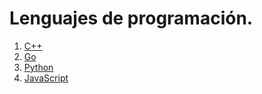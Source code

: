 # Lenguajes de programación. 

1. [C++](https://github.com/devdani-cl/cuadernos/tree/main/c%2B%2B)
1. [Go](https://github.com/devdani-cl/cuadernos/tree/main/go)
1. [Python](https://github.com/devdani-cl/cuadernos/tree/main/python)
1. [JavaScript](https://github.com/devdani-cl/cuadernos/tree/main/javascript)


